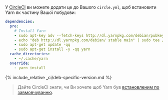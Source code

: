 У [CircleCI](https://circleci.com/) ви можете додати це до Вашого `circle.yml`, щоб встановити Yarn як частину Вашої побудови:

```yml
dependencies:
  pre:
    # Install Yarn
    - sudo apt-key adv --fetch-keys http://dl.yarnpkg.com/debian/pubkey.gpg
    - echo "deb http://dl.yarnpkg.com/debian/ stable main" | sudo tee /etc/apt/sources.list.d/yarn.list
    - sudo apt-get update -qq
    - sudo apt-get install -y -qq yarn
  cache_directories:
    - ~/.cache/yarn
  override:
    - yarn install
```

{% include_relative _ci/deb-specific-version.md %}

> Дайте CircleCI знати, чи Ви хочете щоб Yarn був [встановленим по завмовчуванню](https://discuss.circleci.com/t/preinstall-yarn/7353).